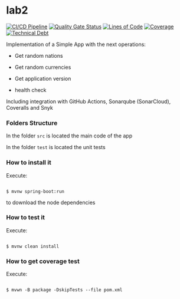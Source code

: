 # lab2

[![CI/CD Pipeline](https://github.com/JuanEsO/lab2/actions/workflows/build.yml/badge.svg)](https://github.com/JuanEsO/lab2/actions/workflows/build.yml)
[![Quality Gate Status](https://sonarcloud.io/api/project_badges/measure?project=JuanEsO_lab2&metric=alert_status)](https://sonarcloud.io/summary/new_code?id=JuanEsO_lab2)
[![Lines of Code](https://sonarcloud.io/api/project_badges/measure?project=JuanEsO_lab2&metric=ncloc)](https://sonarcloud.io/summary/new_code?id=JuanEsO_lab2)
[![Coverage](https://sonarcloud.io/api/project_badges/measure?project=JuanEsO_lab2&metric=coverage)](https://sonarcloud.io/summary/new_code?id=JuanEsO_lab2)
[![Technical Debt](https://sonarcloud.io/api/project_badges/measure?project=JuanEsO_lab2&metric=sqale_index)](https://sonarcloud.io/summary/new_code?id=JuanEsO_lab2)

Implementation of a Simple App with the next operations:



* Get random nations

* Get random currencies

* Get application version

* health check



Including integration with GitHub Actions, Sonarqube (SonarCloud), Coveralls and Snyk



### Folders Structure



In the folder `src` is located the main code of the app



In the folder `test` is located the unit tests



### How to install it



Execute:



```shell

$ mvnw spring-boot:run

```

to download the node dependencies



### How to test it



Execute:



```shell

$ mvnw clean install

```



### How to get coverage test



Execute:



```shell

$ mvwn -B package -DskipTests --file pom.xml

```